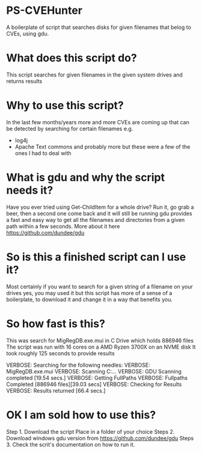# PS-CVEHunter
A boilerplate of script that searches disks for given filenames that belog to CVEs, using gdu.

# What does this script do?
This script searches for given filenames in the given system drives and returns results

# Why to use this script?
In the last few months/years more and more CVEs are coming up that can be detected by searching
for certain filenames
e.g.
- log4j
- Apache Text commons 
and probably more but these were a few of the ones I had to deal with

# What is gdu and why the script needs it?
Have you ever tried using Get-ChildItem for a whole drive?
Run it, go grab a beer, then a second one come back and it will still be running
gdu provides a fast and easy way to get all the filenames and directories from a given
path within a few seconds. More about it here https://github.com/dundee/gdu

# So is this a finished script can I use it?
Most certainly if you want to search for a given string of a filename on your drives
yes, you may used it but this script has more of a sense of a boilerplate, to download it
and change it in a way that benefits you.

# So how fast is this?
This was search for MigRegDB.exe.mui in C Drive which holds 886946 files
The script was run with 16 cores on a AMD Ryzen 3700X on an NVME disk
It took roughly 125 seconds to provide results

VERBOSE: Searching for the following needles:
VERBOSE: MigRegDB.exe.mui
VERBOSE: Scanning C:\...
VERBOSE: GDU Scanning completed [19.54 secs.]
VERBOSE: Getting FullPaths
VERBOSE: Fullpaths Completed [886946 files][39.03 secs]
VERBOSE: Checking for Results
VERBOSE: Results returned [66.4 secs.]

# OK I am sold how to use this?
Step 1.
Download the script
Place in a folder of your choice
Steps 2. Download windows gdu version from https://github.com/dundee/gdu
Steps 3. Check the scrit's documentation on how to run it.





